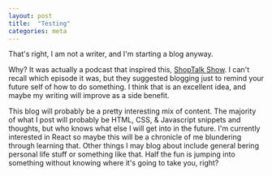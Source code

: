 ```yaml
---
layout: post
title:  "Testing"
categories: meta
---
```


That's right, I am not a writer, and I'm starting a blog anyway.

Why? It was actually a podcast that inspired this, [ShopTalk Show](http://shoptalkshow.com/). I can't recall which episode it was, but they suggested blogging just to remind your future self of how to do something. I think that is an excellent idea, and maybe my writing will improve as a side benefit.

This blog will probably be a pretty interesting mix of content. The majority of what I post will probably be HTML, CSS, & Javascript snippets and thoughts, but who knows what else I will get into in the future. I'm currently interested in React so maybe this will be a chronicle of me blundering through learning that. Other things I may blog about include general bering personal life stuff or something like that. Half the fun is jumping into something without knowing where it's going to take you, right?